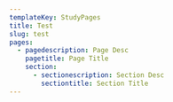 ```yaml
---
templateKey: StudyPages
title: Test
slug: test
pages:
  - pagedescription: Page Desc
    pagetitle: Page Title
    section:
      - sectionescription: Section Desc
        sectiontitle: Section Title
---
```



